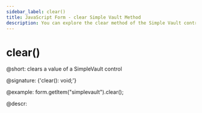 ```yaml
---
sidebar_label: clear()
title: JavaScript Form - clear Simple Vault Method 
description: You can explore the clear method of the Simple Vault control of Form in the documentation of the DHTMLX JavaScript UI library. Browse developer guides and API reference, try out code examples and live demos, and download a free 30-day evaluation version of DHTMLX Suite.
---
```


# clear()

@short: clears a value of a SimpleVault control

@signature: {'clear(): void;'}

@example:
form.getItem("simplevault").clear();

@descr:
